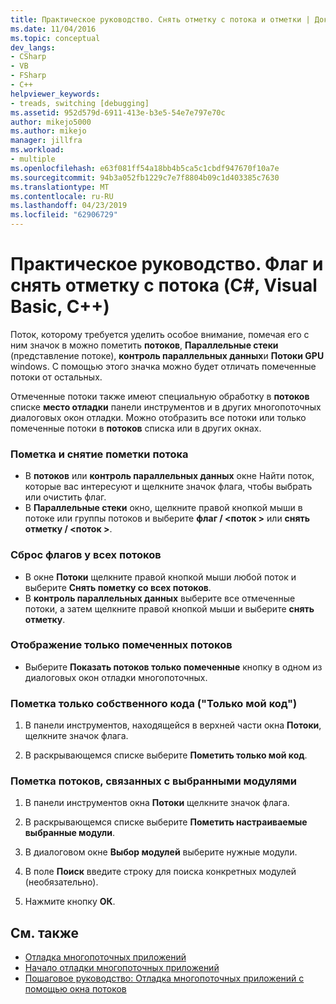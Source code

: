 ```yaml
---
title: Практическое руководство. Снять отметку с потока и отметки | Документация Майкрософт
ms.date: 11/04/2016
ms.topic: conceptual
dev_langs:
- CSharp
- VB
- FSharp
- C++
helpviewer_keywords:
- treads, switching [debugging]
ms.assetid: 952d579d-6911-413e-b3e5-54e7e797e70c
author: mikejo5000
ms.author: mikejo
manager: jillfra
ms.workload:
- multiple
ms.openlocfilehash: e63f081ff54a18bb4b5ca5c1cbdf947670f10a7e
ms.sourcegitcommit: 94b3a052fb1229c7e7f8804b09c1d403385c7630
ms.translationtype: MT
ms.contentlocale: ru-RU
ms.lasthandoff: 04/23/2019
ms.locfileid: "62906729"
---
```

# <a name="how-to-flag-and-unflag-threads-c-visual-basic-c"></a>Практическое руководство. Флаг и снять отметку с потока (C#, Visual Basic, C++)

Поток, которому требуется уделить особое внимание, помечая его с ним значок в можно пометить **потоков**, **Параллельные стеки** (представление потоке), **контроль параллельных данных**и  **Потоки GPU** windows. С помощью этого значка можно будет отличать помеченные потоки от остальных.

Отмеченные потоки также имеют специальную обработку в **потоков** списке **место отладки** панели инструментов и в других многопоточных диалоговых окон отладки. Можно отобразить все потоки или только помеченные потоки в **потоков** списка или в других окнах.

### <a name="to-flag-or-unflag-a-thread"></a>Пометка и снятие пометки потока

- В **потоков** или **контроль параллельных данных** окне Найти поток, которые вас интересуют и щелкните значок флага, чтобы выбрать или очистить флаг.
- В **Параллельные стеки** окно, щелкните правой кнопкой мыши в потоке или группы потоков и выберите **флаг / \<поток >** или **снять отметку / \<поток >**.

### <a name="to-unflag-all-threads"></a>Сброс флагов у всех потоков

- В окне **Потоки** щелкните правой кнопкой мыши любой поток и выберите **Снять пометку со всех потоков**.
- В **контроль параллельных данных** выберите все отмеченные потоки, а затем щелкните правой кнопкой мыши и выберите **снять отметку**.

### <a name="to-display-only-flagged-threads"></a>Отображение только помеченных потоков

- Выберите **Показать потоков только помеченные** кнопку в одном из диалоговых окон отладки многопоточных.

### <a name="to-flag-just-my-code"></a>Пометка только собственного кода ("Только мой код")

1. В панели инструментов, находящейся в верхней части окна **Потоки**, щелкните значок флага.

2. В раскрывающемся списке выберите **Пометить только мой код**.

### <a name="to-flag-threads-that-are-associated-with-selected-modules"></a>Пометка потоков, связанных с выбранными модулями

1. В панели инструментов окна **Потоки** щелкните значок флага.

2. В раскрывающемся списке выберите **Пометить настраиваемые выбранные модули**.

3. В диалоговом окне **Выбор модулей** выберите нужные модули.

4. В поле **Поиск** введите строку для поиска конкретных модулей (необязательно).

5. Нажмите кнопку **ОК**.

## <a name="see-also"></a>См. также
- [Отладка многопоточных приложений](../debugger/debug-multithreaded-applications-in-visual-studio.md)
- [Начало отладки многопоточных приложений](../debugger/get-started-debugging-multithreaded-apps.md)
- [Пошаговое руководство: Отладка многопоточных приложений с помощью окна потоков](../debugger/how-to-use-the-threads-window.md)